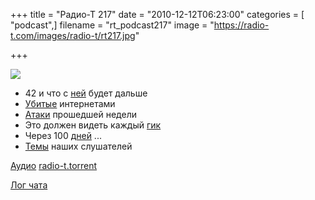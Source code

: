 +++
title = "Радио-Т 217"
date = "2010-12-12T06:23:00"
categories = [ "podcast",]
filename = "rt_podcast217"
image = "https://radio-t.com/images/radio-t/rt217.jpg"

+++

![](https://radio-t.com/images/radio-t/rt217.jpg)

- 42 и что с [ней](http://habrahabr.ru/blogs/hardware/109719/) будет дальше
- [Убитые](http://www.newsweek.com/photo/2010/12/08/peep-shows-yearbooks-and-other-things-the-internet-killed.html) интернетами
- [Атаки](http://mashable.com/2010/12/08/hackers-take-down-visa-com-in-the-name-of-wikileaks/) прошедшей недели
- Это должен видеть каждый [гик](http://pileofturtles.com/2010/12/the-best-movies-for-programmers/)
- Через 100 [дней](http://techcrunch.com/2010/12/07/ipad-2-coming-in-the-next-100-days/) ...
- [Темы](http://radio-t.com/temi_dlja_vipuskov/temy-dlya-217/) наших слушателей

[Аудио](http://archive.rucast.net/radio-t/media/rt_podcast217.mp3)
[radio-t.torrent](http://www.radio-t.com/torrents/rt_podcast217.mp3.torrent)

[Лог чата](http://chat.radio-t.com/logs/radio-t-217.html)
<audio src="http://archive.rucast.net/radio-t/media/rt_podcast217.mp3" preload="none"></audio>